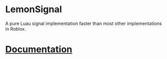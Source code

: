 # LemonSignal

A pure Luau signal implementation faster than most other implementations in Roblox.

# [Documentation](https://data-oriented-house.github.io/LemonSignal/)
